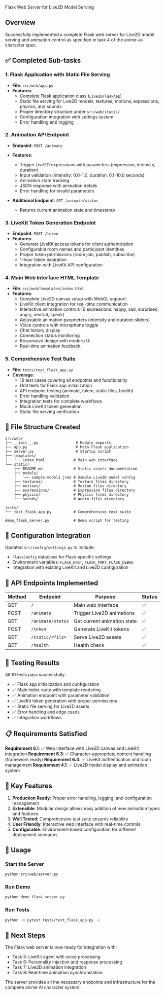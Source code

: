 Flask Web Server for Live2D Model Serving

## Overview
Successfully implemented a complete Flask web server for Live2D model serving and animation control as specified in task 4 of the anime-ai-character spec.

## ✅ Completed Sub-tasks

### 1. Flask Application with Static File Serving
- **File**: `src/web/app.py`
- **Features**:
  - Complete Flask application class (`Live2DFlaskApp`)
  - Static file serving for Live2D models, textures, motions, expressions, physics, and sounds
  - Proper directory structure under `src/web/static/`
  - Configuration integration with settings system
  - Error handling and logging

### 2. Animation API Endpoint
- **Endpoint**: `POST /animate`
- **Features**:
  - Trigger Live2D expressions with parameters (expression, intensity, duration)
  - Input validation (intensity: 0.0-1.0, duration: 0.1-10.0 seconds)
  - Animation state tracking
  - JSON response with animation details
  - Error handling for invalid parameters

- **Additional Endpoint**: `GET /animate/status`
  - Returns current animation state and timestamp

### 3. LiveKit Token Generation Endpoint
- **Endpoint**: `POST /token`
- **Features**:
  - Generate LiveKit access tokens for client authentication
  - Configurable room names and participant identities
  - Proper token permissions (room join, publish, subscribe)
  - 1-hour token expiration
  - Integration with LiveKit API configuration

### 4. Main Web Interface HTML Template
- **File**: `src/web/templates/index.html`
- **Features**:
  - Complete Live2D canvas setup with WebGL support
  - LiveKit client integration for real-time communication
  - Interactive animation controls (6 expressions: happy, sad, surprised, angry, neutral, speak)
  - Adjustable animation parameters (intensity and duration sliders)
  - Voice controls with microphone toggle
  - Chat history display
  - Connection status monitoring
  - Responsive design with modern UI
  - Real-time animation feedback

### 5. Comprehensive Test Suite
- **File**: `tests/test_flask_app.py`
- **Coverage**:
  - 19 test cases covering all endpoints and functionality
  - Unit tests for Flask app initialization
  - API endpoint testing (animate, token, static files, health)
  - Error handling validation
  - Integration tests for complete workflows
  - Mock LiveKit token generation
  - Static file serving verification

## 📁 File Structure Created

```
src/web/
├── __init__.py                 # Module exports
├── app.py                      # Main Flask application
├── server.py                   # Startup script
├── templates/
│   └── index.html             # Main web interface
└── static/
    ├── README.md              # Static assets documentation
    ├── models/
    │   └── sample.model3.json # Sample Live2D model config
    ├── textures/              # Texture files directory
    ├── motions/               # Motion files directory
    ├── expressions/           # Expression files directory
    ├── physics/               # Physics files directory
    └── sounds/                # Audio files directory

tests/
└── test_flask_app.py          # Comprehensive test suite

demo_flask_server.py           # Demo script for testing
```

## 🔧 Configuration Integration

Updated `src/config/settings.py` to include:
- `FlaskConfig` dataclass for Flask-specific settings
- Environment variables: `FLASK_HOST`, `FLASK_PORT`, `FLASK_DEBUG`
- Integration with existing LiveKit and Live2D configuration

## 🚀 API Endpoints Implemented

| Method | Endpoint | Purpose | Status |
|--------|----------|---------|--------|
| GET | `/` | Main web interface | ✅ |
| POST | `/animate` | Trigger Live2D animations | ✅ |
| GET | `/animate/status` | Get current animation state | ✅ |
| POST | `/token` | Generate LiveKit tokens | ✅ |
| GET | `/static/<file>` | Serve Live2D assets | ✅ |
| GET | `/health` | Health check | ✅ |

## 🧪 Testing Results

All 19 tests pass successfully:
- ✅ Flask app initialization and configuration
- ✅ Main index route with template rendering
- ✅ Animation endpoint with parameter validation
- ✅ LiveKit token generation with proper permissions
- ✅ Static file serving for Live2D assets
- ✅ Error handling and edge cases
- ✅ Integration workflows

## 📋 Requirements Satisfied

**Requirement 6.1**: ✅ Web interface with Live2D canvas and LiveKit integration
**Requirement 6.3**: ✅ Character-appropriate content handling (framework ready)
**Requirement 6.4**: ✅ LiveKit authentication and room management
**Requirement 4.1**: ✅ Live2D model display and animation system

## 🎯 Key Features

1. **Production Ready**: Proper error handling, logging, and configuration management
2. **Extensible**: Modular design allows easy addition of new animation types and features
3. **Well Tested**: Comprehensive test suite ensures reliability
4. **User Friendly**: Interactive web interface with real-time controls
5. **Configurable**: Environment-based configuration for different deployment scenarios

## 🚀 Usage

### Start the Server
```bash
python src/web/server.py
```

### Run Demo
```bash
python demo_flask_server.py
```

### Run Tests
```bash
python -m pytest tests/test_flask_app.py -v
```

## 🔄 Next Steps

The Flask web server is now ready for integration with:
- Task 5: LiveKit agent with voice processing
- Task 6: Personality injection and response processing
- Task 7: Live2D animation integration
- Task 9: Real-time animation synchronization

The server provides all the necessary endpoints and infrastructure for the complete anime AI character system.